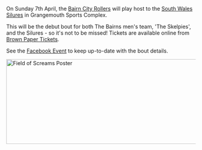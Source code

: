 <html><body><p>On Sunday 7th April, the <a title="Bairn City Rollers Facebook Page" href="https://www.facebook.com/BairnCityRollers" target="_blank">Bairn City Rollers</a> will play host to the <a title="South Wales Silures Facebook Page" href="https://www.facebook.com/SiluresRollerDerby" target="_blank">South Wales Silures</a> in Grangemouth Sports Complex.

This will be the debut bout for both The Bairns men's team, 'The Skelpies', and the Silures - so it's not to be missed! Tickets are available online from <a title="Field of Screams Tickets Online" href="http://www.brownpapertickets.com/event/316631" target="_blank">Brown Paper Tickets</a>.

See the <a title="Field of Screams Facebook Event" href="https://www.facebook.com/events/432929060108875/" target="_blank">Facebook Event</a> to keep up-to-date with the bout details.

<a href="http://www.scottishrollerderbyblog.com/2013/02/field-of-screams.png"><img class="aligncenter size-full wp-image-2216" alt="Field of Screams Poster" src="http://www.scottishrollerderbyblog.com/2013/02/field-of-screams.png" width="614" height="227"></a></p></body></html>
